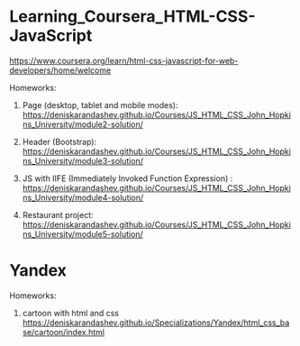 # Learning_Coursera_HTML-CSS-JavaScript
https://www.coursera.org/learn/html-css-javascript-for-web-developers/home/welcome

Homeworks:
1. Page (desktop, tablet and mobile modes): https://deniskarandashev.github.io/Courses/JS_HTML_CSS_John_Hopkins_University/module2-solution/

2. Header (Bootstrap): https://deniskarandashev.github.io/Courses/JS_HTML_CSS_John_Hopkins_University/module3-solution/

3. JS with IIFE (Immediately Invoked Function Expression) : https://deniskarandashev.github.io/Courses/JS_HTML_CSS_John_Hopkins_University/module4-solution/

4. Restaurant project: https://deniskarandashev.github.io/Courses/JS_HTML_CSS_John_Hopkins_University/module5-solution/

# Yandex
Homeworks:
1. cartoon with html and css https://deniskarandashev.github.io/Specializations/Yandex/html_css_base/cartoon/index.html

